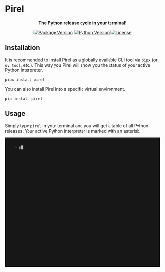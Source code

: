 # Pirel

<div align="center" markdown="1">

**The Python release cycle in your terminal!**

[![Package Version](https://img.shields.io/pypi/v/pirel.svg)](https://pypi.org/project/pirel/)
[![Python Version](https://img.shields.io/pypi/pyversions/pirel.svg)](https://pypi.org/project/pirel/)
[![License](https://img.shields.io/github/license/RafaelWO/unparallel)](https://github.com/RafaelWO/unparallel/blob/main/LICENSE)

</div>


## Installation
It is recommended to install Pirel as a globally available CLI tool via `pipx` (or `uv tool`, etc.).
This way you Pirel will show you the status of your active Python interpreter.

```
pipx install pirel
```

You can also install Pirel into a specific virtual environment.

```
pip install pirel
```


## Usage
Simply type `pirel` in your terminal and you will get a table of all Python releases. Your active Python interpreter is marked with an asterisk.

![cli-example][cli-example]

<!-- Links -->
[cli-example]: https://raw.githubusercontent.com/RafaelWO/pirel/refs/heads/main/assets/images/cli_demo.gif
